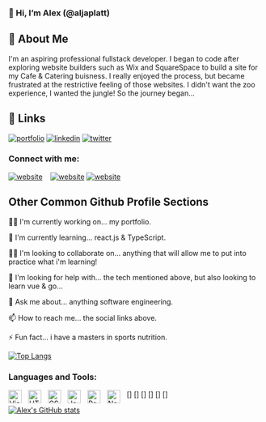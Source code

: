 ### 👋 Hi, I’m Alex (@aljaplatt)

## 🚀 About Me
I'm an aspiring professional fullstack developer. I began
to code after exploring website builders such as Wix and 
SquareSpace to build a site for my Cafe & Catering buisness. 
I really enjoyed the process, but became frustrated at the 
restrictive feeling of those websites. I didn't want the zoo experience, I wanted the jungle!
So the journey began...


## 🔗 Links
[![portfolio](https://img.shields.io/badge/my_portfolio-000?style=for-the-badge&logo=ko-fi&logoColor=white)]()
[![linkedin](https://img.shields.io/badge/linkedin-0A66C2?style=for-the-badge&logo=linkedin&logoColor=white)](https://www.linkedin.com/in/alex-platt-linked/)
[![twitter](https://img.shields.io/badge/twitter-1DA1F2?style=for-the-badge&logo=twitter&logoColor=white)](https://twitter.com/webDevAl)

### Connect with me:

[![website](./img/twitter-dark.svg)](https://twitter.com/webDevAl#gh-dark-mode-only)
&nbsp;&nbsp;
[![website](./img/linkedin-light.svg)](https://linkedin.com/in/alex-platt-linked#gh-light-mode-only)
[![website](./img/linkedin-dark.svg)](https://linkedin.com/in/alex-platt-linked#gh-dark-mode-only)
&nbsp;&nbsp;

## Other Common Github Profile Sections
👩‍💻 I'm currently working on... my portfolio.

🧠 I'm currently learning... react.js & TypeScript.

👯‍♀️ I'm looking to collaborate on... anything that will allow me to put into practice what i'm learning!

🤔 I'm looking for help with... the tech mentioned above, but also looking to learn vue & go...

💬 Ask me about... anything software engineering. 

📫 How to reach me... the social links above. 

⚡️ Fun fact... i have a masters in sports nutrition.

[![Top Langs](https://github-readme-stats.vercel.app/api/top-langs/?username=aljaplatt)](https://github.com/anuraghazra/github-readme-stats)

### Languages and Tools:

[<img align="left" alt="Visual Studio Code" width="26px" src="https://cdn.jsdelivr.net/gh/devicons/devicon/icons/vscode/vscode-original.svg" style="padding-right:10px;" />]
[<img align="left" alt="HTML5" width="26px" src="https://cdn.jsdelivr.net/gh/devicons/devicon/icons/html5/html5-original.svg" style="padding-right:10px;" />]
[<img align="left" alt="CSS3" width="26px" src="https://cdn.jsdelivr.net/gh/devicons/devicon/icons/css3/css3-original.svg" style="padding-right:10px;" />]
[<img align="left" alt="JavaScript" width="26px" src="https://cdn.jsdelivr.net/gh/devicons/devicon/icons/javascript/javascript-original.svg" style="padding-right:10px;" />]
[<img align="left" alt="React" width="26px" src="https://cdn.jsdelivr.net/gh/devicons/devicon/icons/react/react-original.svg" style="padding-right:10px;" />]
[<img align="left" alt="Node.js" width="26px" src="https://cdn.jsdelivr.net/gh/devicons/devicon/icons/nodejs/nodejs-original.svg" style="padding-right:10px;" />]

[![Alex's GitHub stats](https://github-readme-stats.vercel.app/api?username=aljaplatt)](https://github.com/anuraghazra/github-readme-stats)


<!---
aljaplatt/aljaplatt is a ✨ special ✨ repository because its `README.md` (this file) appears on your GitHub profile.
You can click the Preview link to take a look at your changes.
--->

